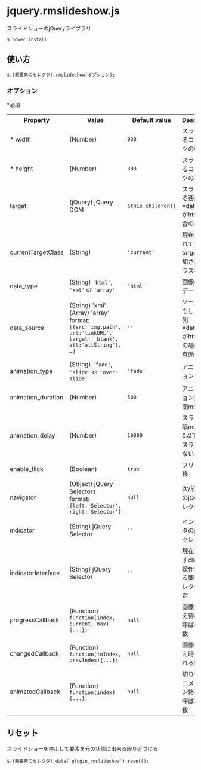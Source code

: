 # jquery.rmslideshow.js

スライドショーのjQueryライブラリ

	$ bower install

## 使い方

	$.(親要素のセレクタ).rmslideshow(オプション);

### オプション

**必須*

<table>
	<tr>
		<th>Property</th>
		<th>Value</th>
		<th>Default value</th>
		<th>Description</th>
	</tr>
	<tr><td>* width</td><td>(Number)</td><td><code>930</code></td><td>スライドするコンテンツの幅</td></tr>
	<tr><td>* height</td><td>(Number)</td><td><code>300</code></td><td>スライドするコンテンツの高さ</td></tr>
	<tr><td>target</td><td>(jQuery) jQuery DOM</td><td><code>$this.children()</code></td><td>スライドする要素<br>※data_typeがhtmlの場合のみ有効</td></tr>
	<tr><td>currentTargetClass</td><td>(String)</td><td><code>'current'</code></td><td>現在表示されているtargetに追加されるクラス名</td></tr>
	<tr><td>data_type</td><td>(String) <code>'html'</code>, <code>'xml'</code> or <code>'array'</code></td><td><code>'html'</code></td><td>画像の配列データ</td></tr>
	<tr><td>data_source</td><td>(String) 'xml'<br>(Array) 'array'<br>format: <code>[{src:'img.path', url:'linkURL', target:'_blank', alt:'altString'}, …]</code></td><td><code>''</code></td><td>ソースURLもしくは配列<br>※data_typeがhtml以外の場合のみ有効</td></tr>
	<tr><td>animation_type</td><td>(String) <code>'fade'</code>, <code>'slide'</code> or <code>'over-slide'</code></td><td><code>'fade'</code></td><td>アニメーションタイプ</td></tr>
	<tr><td>animation_duration</td><td>(Number)</td><td><code>500</code></td><td>アニメーション持続時間ms</td></tr>
	<tr><td>animation_delay</td><td>(Number)</td><td><code>10000</code></td><td>スライド間隔ms<br>0以下で自動スライドしない</td></tr>
	<tr><td>enable_flick</td><td>(Boolean)</td><td><code>true</code></td><td>フリック遷移</td></tr>
	<tr><td>navigator</td><td>(Object) jQuery Selectors<br>format: <code>{left:'Selector', right:'Selector'}</code></td><td><code>null</code></td><td>次/前リンクのjQueryセレクタ</td></tr>
	<tr><td>indicator</td><td>(String) jQuery Selector</td><td><code>''</code></td><td>インジケータのjQueryセレクタ</td></tr>
	<tr><td>indicatorInterface</td><td>(String) jQuery Selector</td><td><code>''</code></td><td>現在地を示すclass等の操作がされる要素をセレクタで指定</td></tr>
	<tr><td>progressCallback</td><td>(Function) <code>function(index, current, max){...};</code></td><td><code>null</code></td><td>画像切り替え待機中に呼ばれる関数</td></tr>
	<tr><td>changedCallback</td><td>(Function) <code>function(toIndex, prevIndex){...};</code></td><td><code>null</code></td><td>画像切り替え時に呼ばれる関数</td></tr>
	<tr><td>animatedCallback</td><td>(Function) <code>function(index){...};</code></td><td><code>null</code></td><td>切り替えアニメーション終了後に呼ばれる関数</td></tr>
</table>


## リセット

スライドショーを停止して要素を元の状態に出来る限り近づける

	$.(親要素のセレクタ).data('plugin_rmslideshow').reset();